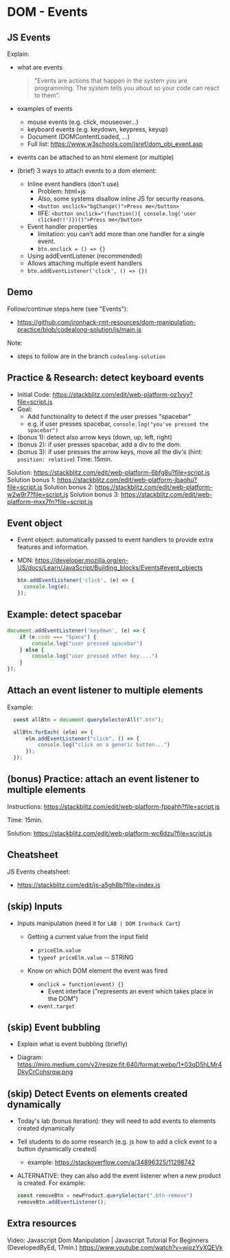 
# DOM - Events

<!--- 

Status: 
- summary ready
- section "events" quite comprehensive

--->



## JS Events 

Explain:
- what are events
  > "Events are actions that happen in the system you are programming. The system tells you about so your code can react to them".

- examples of events
  - mouse events (e.g. click, mouseover...)
  - keyboard events (e.g. keydown, keypress, keyup)
  - Document (DOMContentLoaded, ...)
  - Full list: https://www.w3schools.com/jsref/dom_obj_event.asp

- events can be attached to an html element (or multiple)

- (brief) 3 ways to attach events to a dom element:
  - Inline event handlers (don't use)
    - Problem: html+js
    - Also, some systems disallow inline JS for security reasons.
    - `<button onclick="bgChange()">Press me</button>`
    - IIFE: `<button onclick="(function(){ console.log('user clicked!!')})()">Press me</button>`
  - Event handler properties
    - limitation: you can't add more than one handler for a single event.
    - `btn.onclick = () => {}`
  -  Using addEventListener (recommended)
    - Allows attaching multiple event handlers
    -  `btn.addEventListener('click', () => {})`




## Demo

Follow/continue steps here (see "Events"):
- https://github.com/ironhack-rmt-resources/dom-manipulation-practice/blob/codealong-solution/js/main.js


Note:
- steps to follow are in the branch `codealong-solution`





## Practice & Research: detect keyboard events
- Initial Code: https://stackblitz.com/edit/web-platform-oz1yyy?file=script.js
- Goal: 
  - Add functionality to detect if the user presses "spacebar"
  - e.g. if user presses spacebar, `console.log("you've pressed the spacebar")`
  <!-- Note: to test your code, make sure you click on the html document before you press space  -->
- (bonus 1): detect also arrow keys (down, up, left, right)
- (bonus 2): if user presses spacebar, add a div to the dom.
- (bonus 3): if user presses the arrow keys, move all the div's (hint: `position: relative`)
Time: 15min.

Solution: https://stackblitz.com/edit/web-platform-6bfg8u?file=script.js
Solution bonus 1: https://stackblitz.com/edit/web-platform-jbaohu?file=script.js
Solution bonus 2: https://stackblitz.com/edit/web-platform-w2w9r7?file=script.js
Solution bonus 3: https://stackblitz.com/edit/web-platform-mxx7fn?file=script.js

<!-- note: students will need to use the event object (which is what we'll explain next) -->




## Event object

- Event object: automatically passed to event handlers to provide extra features and information.

- MDN: https://developer.mozilla.org/en-US/docs/Learn/JavaScript/Building_blocks/Events#event_objects

  ```js
  btn.addEventListener('click', (e) => {
    console.log(e);
  });
  ```


## Example: detect spacebar

  ```js
  document.addEventListener('keydown', (e) => {
      if (e.code === "Space") {
          console.log("user pressed spacebar")
      } else {
          console.log("user pressed other key....")
      }
  });
  ```



## Attach an event listener to multiple elements


Example: 

```js
  const allBtn = document.querySelectorAll(".btn");

  allBtn.forEach( (elm) => {
      elm.addEventListener("click", () => {
          console.log("click on a generic button...")
      });
  });
```




## (bonus) Practice: attach an event listener to multiple elements

Instructions: https://stackblitz.com/edit/web-platform-fppahh?file=script.js

Time: 15min.

Solution: https://stackblitz.com/edit/web-platform-wc6dzu?file=script.js





## Cheatsheet


JS Events cheatsheet:  
  - https://stackblitz.com/edit/js-a5gh8b?file=index.js





## (skip) Inputs


- Inputs manipulation (need it for `LAB | DOM Ironhack Cart`)
  - Getting a current value from the input field
    - `priceElm.value`
    - `typeof priceElm.value` -- STRING

  - Know on which DOM element the event was fired
    - `onclick = function(event) {}`
      - Event interface ("represents an event which takes place in the DOM")
    - `event.target`



## (skip) Event bubbling

<!-- not needed for today's lab -->

- Explain what is event bubbling (briefly)

- Diagram: https://miro.medium.com/v2/resize:fit:640/format:webp/1*03qD5hLMr4DkyCrCohsrqw.png



## (skip) Detect Events on elements created dynamically

<!-- not needed for today's lab -->

- Today's lab (bonus iteration): they will need to add events to elements created dynamically


- Tell students to do some research (e.g. js how to add a click event to a button dynamically created)
  - example: https://stackoverflow.com/a/34896325/11298742


- ALTERNATIVE: they can also add the event listener when a new product is created. For example:

  ```js
  const removeBtn = newProduct.querySelector(".btn-remove")
  removeBtn.addEventListener();
  ```



<!--

event bubbling + "Detect Events on elements created dynamically":
- take a bit of time & students find it confusing
- keep it brief & generic
- give some hints so that they do research

TO-Do:
- create a quick code example with "Detect Events on elements created dynamically"

-->




## Extra resources

Video: Javascript Dom Manipulation | Javascript Tutorial For Beginners
(DevelopedByEd, 17min.)
https://www.youtube.com/watch?v=wiozYyXQEVk

<!-- includes some interesting examples that we can use in demo -->




